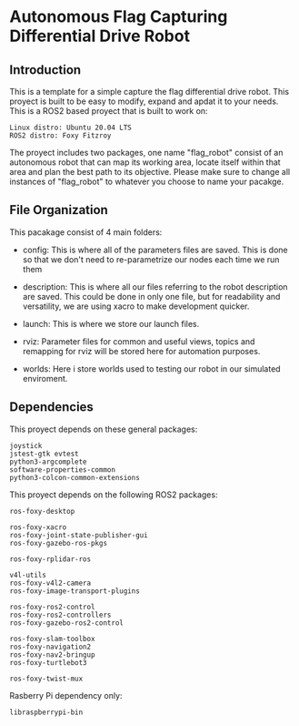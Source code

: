 # Autonomous Flag Capturing Differential Drive Robot 

## Introduction
This is a template for a simple capture the flag differential drive robot. This proyect is built to be easy to modify, expand and apdat it to your needs. This is a ROS2 based proyect that is built to work on: 

    Linux distro: Ubuntu 20.04 LTS
    ROS2 distro: Foxy Fitzroy

The proyect includes two packages, one name "flag_robot" consist of an autonomous robot that can map its working area, locate itself within that area and plan the best path to its objective. Please make sure to change all instances of "flag_robot" to whatever you choose to name your pacakge.

## File Organization
This pacakage consist of 4 main folders:

- config: This is where all of the parameters files are saved. This is done so that we don't need to re-parametrize our nodes each time we run them

- description: This is where all our files referring to the robot description are saved. This could be done in only one file, but for readability and versatility, we are using xacro to make development quicker.

- launch: This is where we store our launch files.

- rviz: Parameter files for common and useful views, topics and remapping for rviz will be stored here for automation purposes.

- worlds: Here i store worlds used to testing our robot in our simulated enviroment.

## Dependencies
This proyect depends on these general packages: 

    joystick 
    jstest-gtk evtest
    python3-argcomplete
    software-properties-common
    python3-colcon-common-extensions

This proyect depends on the following ROS2 packages:

    ros-foxy-desktop

    ros-foxy-xacro
    ros-foxy-joint-state-publisher-gui
    ros-foxy-gazebo-ros-pkgs

    ros-foxy-rplidar-ros

    v4l-utils 
    ros-foxy-v4l2-camera 
    ros-foxy-image-transport-plugins

    ros-foxy-ros2-control 
    ros-foxy-ros2-controllers 
    ros-foxy-gazebo-ros2-control

    ros-foxy-slam-toolbox
    ros-foxy-navigation2
    ros-foxy-nav2-bringup
    ros-foxy-turtlebot3

    ros-foxy-twist-mux

Rasberry Pi dependency only: 

    libraspberrypi-bin

